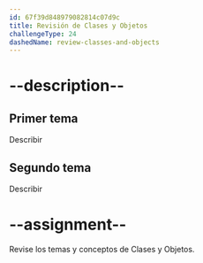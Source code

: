 ```yaml
---
id: 67f39d848979082814c07d9c
title: Revisión de Clases y Objetos
challengeType: 24
dashedName: review-classes-and-objects
---
```


# --description--

## Primer tema

Describir

## Segundo tema

Describir

# --assignment--

Revise los temas y conceptos de Clases y Objetos.
